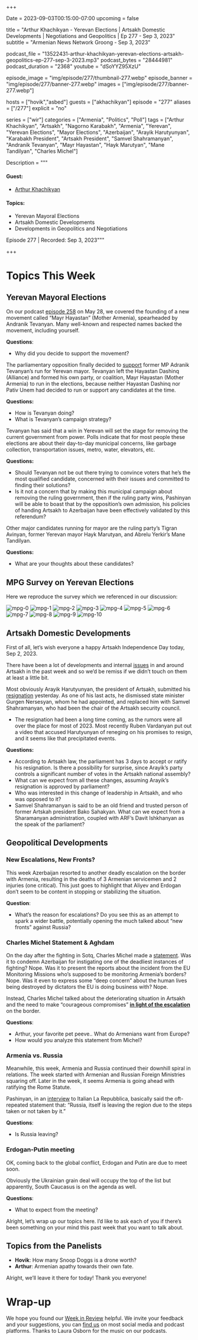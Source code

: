 +++

Date = 2023-09-03T00:15:00-07:00
upcoming = false

title = "Arthur Khachikyan - Yerevan Elections | Artsakh Domestic Developments | Negotiations and Geopolitics | Ep 277 - Sep 3, 2023"
subtitle = "Armenian News Network Groong - Sep 3, 2023"

podcast_file = "13522431-arthur-khachikyan-yerevan-elections-artsakh-geopolitics-ep-277-sep-3-2023.mp3"
podcast_bytes = "28444981"
podcast_duration = "2368"
youtube = "dSoYYZ95XzU"

episode_image = "img/episode/277/thumbnail-277.webp"
episode_banner = "img/episode/277/banner-277.webp"
images = ["img/episode/277/banner-277.webp"]

hosts = ["hovik","asbed"]
guests = ["akhachikyan"]
episode = "277"
aliases = ["/277"]
explicit = "no"

series = ["wir"]
categories = ["Armenia", "Politics", "Poll"]
tags = ["Arthur Khachikyan", "Artsakh", "Nagorno Karabakh", "Armenia", "Yerevan", "Yerevan Elections", "Mayor Elections", "Azerbaijan", "Arayik Harutyunyan", "Karabakh President", "Artsakh President", "Samvel Shahramanyan", "Andranik Tevanyan", "Mayr Hayastan", "Hayk Marutyan", "Mane Tandilyan", "Charles Michel"]

Description = """

#### Guest:

* [Arthur Khachikyan](/guest/akhachikyan)

#### Topics:
* Yerevan Mayoral Elections
* Artsakh Domestic Developments
* Developments in Geopolitics and Negotiations

Episode 277 | Recorded: Sep 3, 2023"""

+++

# Topics This Week

## Yerevan Mayoral Elections

On our podcast [episode 258](https://podcasts.groong.org/257) on May 28, we covered the founding of a new movement called “Mayr Hayastan” (Mother Armenia), spearheaded by Andranik Tevanyan. Many well-known and respected names backed the movement, including yourself.

**Questions**:

* Why did you decide to support the movement?

The parliamentary opposition finally decided to [support](https://www.azatutyun.am/a/32565101.html) former MP Adranik Tevanyan’s run for Yerevan mayor. Tevanyan left the Hayastan Dashinq (Alliance) and formed his own party, or coalition, Mayr Hayastan (Mother Armenia) to run in the elections, because neither Hayastan Dashinq nor Pativ Unem had decided to run or support any candidates at the time.

**Questions:**

* How is Tevanyan doing?
* What is Tevanyan’s campaign strategy?

Tevanyan has said that a win in Yerevan will set the stage for removing the current government from power. Polls indicate that for most people these elections are about their day-to-day municipal concerns, like garbage collection, transportation issues, metro, water, elevators, etc.

**Questions:**

* Should Tevanyan not be out there trying to convince voters that he’s the most qualified candidate, concerned with their issues and committed to finding their solutions?
* Is it not a concern that by making this municipal campaign about removing the ruling government, then if the ruling party wins, Pashinyan will be able to boast that by the opposition’s own admission, his policies of handing Artsakh to Azerbaijan have been effectively validated by this referendum?

Other major candidates running for mayor are the ruling party’s Tigran Avinyan, former Yerevan mayor Hayk Marutyan, and Abrelu Yerkir’s Mane Tandilyan.

**Questions:**

* What are your thoughts about these candidates?

## MPG Survey on Yerevan Elections

Here we reproduce the survey which we referenced in our discussion:

![mpg-0](/img/episode/277/City-mafia-August-MPG-GIA-0.webp "mpg-0")
![mpg-1](/img/episode/277/City-mafia-August-MPG-GIA-1.webp "mpg-1")
![mpg-2](/img/episode/277/City-mafia-August-MPG-GIA-2.webp "mpg-2")
![mpg-3](/img/episode/277/City-mafia-August-MPG-GIA-3.webp "mpg-3")
![mpg-4](/img/episode/277/City-mafia-August-MPG-GIA-4.webp "mpg-4")
![mpg-5](/img/episode/277/City-mafia-August-MPG-GIA-5.webp "mpg-5")
![mpg-6](/img/episode/277/City-mafia-August-MPG-GIA-6.webp "mpg-6")
![mpg-7](/img/episode/277/City-mafia-August-MPG-GIA-7.webp "mpg-7")
![mpg-8](/img/episode/277/City-mafia-August-MPG-GIA-8.webp "mpg-8")
![mpg-9](/img/episode/277/City-mafia-August-MPG-GIA-9.webp "mpg-9")
![mpg-10](/img/episode/277/City-mafia-August-MPG-GIA-10.webp "mpg-10")

## Artsakh Domestic Developments

First of all, let’s wish everyone a happy Artsakh Independence Day today, Sep 2, 2023. 

There have been a lot of developments and internal [issues](https://news.am/eng/news/776496.html) in and around Artsakh in the past week and so we’d be remiss if we didn’t touch on them at least a little bit.

Most obviously Arayik Harutyunyan, the president of Artsakh, submitted his [resignation](https://www.azatutyun.am/a/32572783.html) yesterday. As one of his last acts, he dismissed state minister Gurgen Nersesyan, whom he had appointed, and replaced him with Samvel Shahramanyan, who had been the chair of the Artsakh security council.

* The resignation had been a long time coming, as the rumors were all over the place for most of 2023. Most recently Ruben Vardanyan put out a video that accused Harutyunyan of reneging on his promises to resign, and it seems like that precipitated events.

**Questions:**

* According to Artsakh law, the parliament has 3 days to accept or ratify his resignation. Is there a possibility for surprise, since Arayik’s party controls a significant number of votes in the Artsakh national assembly? 
* What can we expect from all these changes, assuming Arayik’s resignation is approved by parliament?
* Who was interested in this change of leadership in Artsakh, and who was opposed to it?
* Samvel Shahramanyan is said to be an old friend and trusted person of former Artskah president Bako Sahakyan. What can we expect from a Sharamanyan administration, coupled with ARF’s Davit Ishkhanyan as the speak of the parliament?  

## Geopolitical Developments

### New Escalations, New Fronts?

This week Azerbaijan resorted to another deadly escalation on the border with Armenia, resulting in the deaths of 3 Armenian servicemen and 2 injuries (one critical). This just goes to highlight that Aliyev and Erdogan don’t seem to be content in stopping or stabilizing the situation. 

**Question**:

* What’s the reason for escalations? Do you see this as an attempt to spark a wider battle, potentially opening the much talked about “new fronts” against Russia?

### Charles Michel Statement & Aghdam

On the day after the fighting in Sotq, Charles Michel made a [statement](https://www.consilium.europa.eu/en/press/press-releases/2023/09/01/statement-by-the-spokesperson-of-charles-michel-president-of-the-european-council-regarding-armenia-and-azerbaijan/#:~:text=The%20rights%20and%20security%20of,to%20strengthen%20confidence%20and%20trust.). Was it to condemn Azerbaijan for instigating one of the deadliest instances of fighting? Nope. Was it to present the reports about the incident from the EU Monitoring Missions who’s supposed to be monitoring Armenia’s borders? Nope. Was it even to express some “deep concern” about the human lives being destroyed by dictators the EU is doing business with? Nope. 

Instead, Charles Michel talked about the deteriorating situation in Artsakh and the need to make “courageous compromises” **<span style="text-decoration:underline;">in light of the escalation</span>** on the border. 

**Questions**:

* Arthur, your favorite pet peeve.. What do Armenians want from Europe?
* How would you analyze this statement from Michel?

### Armenia vs. Russia

Meanwhile, this week, Armenia and Russia continued their downhill spiral in relations. The week started with Armenian and Russian Foreign Ministries squaring off. Later in the week, it seems Armenia is going ahead with ratifying the Rome Statute. 

Pashinyan, in an [interview](https://168.am/2023/09/02/1922479.html) to Italian La Repubblica, basically said the oft-repeated statement that: “Russia, itself is leaving the region due to the steps taken or not taken by it.”

**Questions**:

* Is Russia leaving?

### Erdogan-Putin meeting

OK, coming back to the global conflict, Erdogan and Putin are due to meet soon. 

Obviously the Ukrainian grain deal will occupy the top of the list but apparently, South Caucasus is on the agenda as well.

**Questions**:

* What to expect from the meeting?

Alright, let’s wrap up our topics here. I’d like to ask each of you if there’s been something on your mind this past week that you want to talk about.

## Topics from the Panelists

* **Hovik**: How many Snoop Doggs is a drone worth?
* **Arthur**: Armenian apathy towards their own fate.

Alright, we’ll leave it there for today! Thank you everyone!

# Wrap-up

We hope you found our [Week in Review](https://podcasts.groong.org/) helpful. We invite your feedback and your suggestions, you can [find us](https://linktr.ee/groong) on most social media and podcast platforms. Thanks to Laura Osborn for the music on our podcasts.
